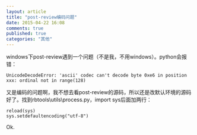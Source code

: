 ```yaml
---
layout: article
title: "post-review编码问题"
date: 2015-04-22 16:08
comments: true
published: true
categories: "其他"
---
```


  windows下post-review遇到一个问题（不是我，不用windows）。python会报错：

  	UnicodeDecodeError: 'ascii' codec can't decode byte 0xe6 in position xxx: ordinal not in range(128) 	
  又是编码的问题啊，我不想去看post-review的源码，所以还是改默认环境的源码好了。找到rbtools\utils\process.py，import sys后面加两行：

  	reload(sys)
	sys.setdefaultencoding("utf-8") 
  
  Ok.